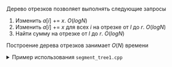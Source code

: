 Дерево отрезков позволяет выполнять следующие запросы  
1. Изменить $a[i]$ += $x$. $O(logN)$
2. Изменить $a[i]$ += $x$ для всех $i$ на отрезке от $l$ до $r$. $O(logN)$
3. Найти сумму на отрезке от $l$ до $r$. $O(logN)$

Построение дерева отрезков занимает $O(N)$ времени

<details>
<summary>Пример использования <code>segment_tree1.cpp</code></summary>

```
segment_tree<int> t;
// Построить дерево отрезков по массиву a длины n
t.build(n, a);
// Добавить 5 к элементу на второй позиции
t.upd(2, 5);
// Вывести сумму элементов от 1 до n
cout << t.sum(1, n);
```
</details>